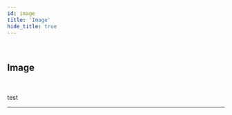 ```yaml
---
id: image
title: 'Image'
hide_title: true
---
```


<br />

<div class="clearfix">
    <div class="column-left" style={{width: '7%'}}>
        <div class="image"></div>
    </div>
    <div class="column-right" style={{width: '93%'}}>
        <h2 style={{color:'#B174E5',margin:'0'}}>Image</h2>
    </div>
</div>



<br />

test 


---